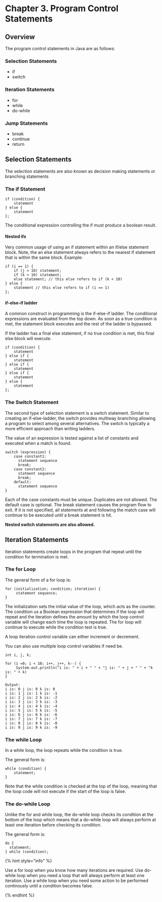 # Chapter 3. Program Control Statements

## Overview

The program control statements in Java are as follows:

### Selection Statements
* if
* switch

### Iteration Statements
* for
* while
* do-while

### Jump Statements
* break
* continue
* return

## Selection Statements
The selection statements are also known as decision making statements or branching statements

### The if Statement

```aidl
if (condition) {
    statement
} else {
    statement
};

```
The conditional expression controlling the if must produce a boolean result.

#### Nested ifs
Very common usage of using an if statement within an if/else statement block. Note, the an else statement
always refers to the nearest if statement that is within the same block. 
Example:
```aidl
if (i == 1) {
    if (j > 10) statement;
    if (k < 10) statement;
    else statement; // this else refers to if (k < 10)
} else {
    statement // this else refers to if (i == 1)
};

```

#### if-else-if ladder
A common construct in programming is the if-else-if ladder. The conditional expressions are evaluated from 
the top down. As soon as a true condition is met, the statement block executes and the rest of the ladder is 
bypassed.

If the ladder has a final else statement, if no true condition is met, this final else block will execute.
```aidl
if (condition) {
    statement
} else if {
    statement
} else if {
    statement
} else if {
    statement
} else {
    statement
};

```

### The Switch Statement
The second type of selection statement is a switch statement. Similar to creating an if-else-ladder,
the switch provides multiway branching allowing a program to select among several alternatives.
The switch is typically a more efficient approach than writing ladders.

The value of an expression is tested against a list of constants and executed when a match is found.
```aidl
switch (expression) {
    case constant1:
      statement sequence
      break; 
    case constant2:
      statment sequence
      break;
    default:
      statement sequence
}

```
Each of the case constants must be unique. Duplicates are not allowed.
The default case is optional.
The break statement causes the program flow to exit. If it is not specified, all statements at and
following the match case will continue to be executed until a break statement is hit.

**Nested switch statements are also allowed.**

## Iteration Statements
Iteration statements create loops in the program that repeat until the condition for termination 
is met. 

### The for Loop

The general form of a for loop is: 
```aidl
for (initialization; condition; iteration) {
     statement sequence;
}
```
The initialization sets the initial value of the loop, which acts as the counter. The condition us a Boolean expression that determines
if the loop will repeat and the iteration defines the amount by which the loop control variable will change each time the loop is repeated.
The for loop will continue to execute while the condition test is true.

A loop iteration control variable can either increment or decrement.

You can also use multiple loop control variables if need be.
```aidl
int i, j, k;

for (i =0; i < 10; i++, j++, k--) {
     System.out.println("i is: " + i + " " + "j is: " + j + " " + "k is: " + k)
}

Output:
i is: 0 j is: 0 k is: 0
i is: 1 j is: 1 k is: -1
i is: 2 j is: 2 k is: -2
i is: 3 j is: 3 k is: -3
i is: 4 j is: 4 k is: -4
i is: 5 j is: 5 k is: -5
i is: 6 j is: 6 k is: -6
i is: 7 j is: 7 k is: -7
i is: 8 j is: 8 k is: -8
i is: 9 j is: 9 k is: -9
```

### The while Loop
In a while loop, the loop repeats while the condition is true.

The general form is:
```aidl
while (condition) {
    statement;
}
```

Note that the while condition is checked at the top of the loop, meaning that the loop code will not execute if the start of the loop is false.

### The do-while Loop
Unlike the for and while loop, the do-while loop checks its condition at the bottom of the loop which means that a do-while loop will always perform at least
one iteration before checking its condition.

The general form is:
```aidl
do {
  statement;
} while (condition);
```

{% hint style="info" %}

Use a for loop when you know how many iterations are required. Use do-while loop when you need a loop that will always perform at least one iteration.
Use a while loop when you need some action to be performed continously until a condition becomes false.

{% endhint %}